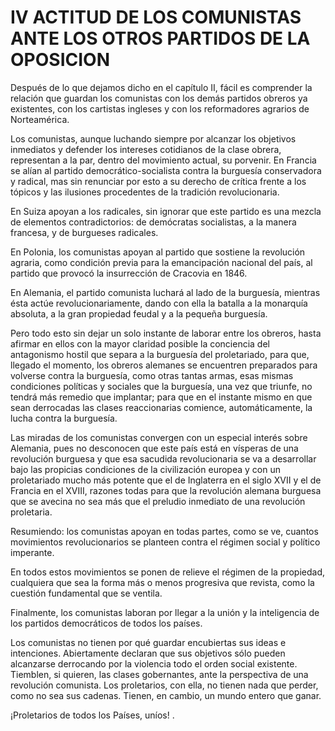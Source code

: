 # IV ACTITUD DE LOS COMUNISTAS ANTE LOS  OTROS PARTIDOS DE LA OPOSICION

Después de lo que dejamos dicho en el capítulo II, fácil es comprender la relación que guardan los comunistas con los demás partidos obreros ya existentes, con los cartistas ingleses y con los reformadores agrarios de Norteamérica.

Los comunistas, aunque luchando siempre por alcanzar los objetivos inmediatos y defender los intereses cotidianos de la clase obrera, representan a la par, dentro del movimiento actual, su porvenir.  En Francia se alían al partido democrático-socialista  contra la burguesía conservadora y radical, mas sin renunciar por esto a su derecho de crítica frente a los tópicos y las ilusiones procedentes de la tradición revolucionaria.

En Suiza apoyan a los radicales, sin ignorar que este partido es una mezcla de elementos contradictorios: de demócratas socialistas, a la manera francesa, y de burgueses radicales.

En Polonia, los comunistas apoyan al partido que sostiene la revolución agraria, como condición previa para la emancipación nacional del país, al partido que provocó la insurrección de Cracovia en 1846.

En Alemania, el partido comunista luchará al lado de la burguesía, mientras ésta actúe revolucionariamente, dando con ella la batalla a la monarquía absoluta, a la gran propiedad feudal y a la pequeña burguesía.

Pero todo esto sin dejar un solo instante de laborar entre los obreros, hasta afirmar en ellos con la mayor claridad posible la conciencia del antagonismo hostil que separa a la burguesía del proletariado, para que, llegado el momento, los obreros alemanes se encuentren preparados para volverse contra la burguesía, como otras tantas armas, esas mismas condiciones políticas y sociales que la burguesía, una vez que triunfe, no tendrá más remedio que implantar; para que en el instante mismo en que sean derrocadas las clases reaccionarias comience, automáticamente, la lucha contra la burguesía.

Las miradas de los comunistas convergen con un especial interés sobre Alemania, pues no desconocen que este país está en vísperas de una revolución burguesa y que esa sacudida revolucionaria se va a desarrollar bajo las propicias condiciones de la civilización europea y con un proletariado mucho más potente que el de Inglaterra en el siglo XVII y el de Francia en el XVIII, razones todas para que la revolución alemana burguesa que se avecina no sea más que el preludio inmediato de una revolución proletaria.

Resumiendo: los comunistas apoyan en todas partes, como se ve, cuantos movimientos revolucionarios se planteen contra el régimen social y político imperante.

En todos estos movimientos se ponen de relieve el régimen de la propiedad, cualquiera que sea la forma más o menos progresiva que revista, como la cuestión fundamental que se ventila.

Finalmente, los comunistas laboran por llegar a la unión y la inteligencia de los partidos democráticos de todos los países.

Los comunistas no tienen por qué guardar encubiertas sus ideas e intenciones.  Abiertamente declaran que sus objetivos sólo pueden alcanzarse derrocando por la violencia todo el orden social existente. Tiemblen, si quieren, las clases gobernantes, ante la perspectiva de una revolución comunista.  Los proletarios, con ella, no tienen nada que perder, como no sea sus cadenas.  Tienen, en cambio, un mundo entero que ganar.

¡Proletarios de todos los Países, uníos! .

